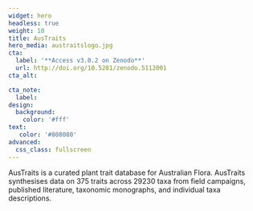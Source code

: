 ```yaml
---
widget: hero
headless: true
weight: 10
title: AusTraits
hero_media: austraitslogo.jpg
cta:
  label: '**Access v3.0.2 on Zenodo**'
  url: http://doi.org/10.5281/zenodo.5112001
cta_alt:

cta_note:
  label:
design:
  background:
    color: '#fff'
text:
   color: '#808080'
advanced:
  css_class: fullscreen
---
```


AusTraits is a curated plant trait database for Australian Flora. AusTraits synthesises data on 375 traits across 29230 taxa from field campaigns, published literature, taxonomic monographs, and individual taxa descriptions.

